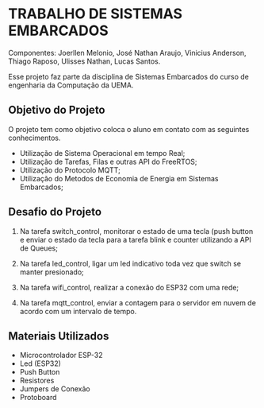 # TRABALHO DE SISTEMAS EMBARCADOS 


Componentes: Joerllen Melonio, José Nathan Araujo, Vinicius Anderson, Thiago Raposo, Ulisses Nathan, Lucas Santos.


Esse projeto faz parte da disciplina de Sistemas Embarcados do curso de engenharia da Computação da UEMA.

## Objetivo do Projeto
O projeto tem como objetivo coloca o aluno em contato com as seguintes conhecimentos.

* Utilização de Sistema Operacional em tempo Real;
* Utilização de Tarefas, Filas e outras API do FreeRTOS;
* Utilização do Protocolo MQTT;
* Utilização do Metodos de Economia de Energia em Sistemas Embarcados;

 ## Desafio do Projeto

 1. Na tarefa switch_control, monitorar o estado de uma tecla (push button e enviar o estado da tecla para a tarefa blink e counter utilizando a API de Queues;

 2. Na tarefa led_control, ligar um led indicativo toda vez que switch se manter presionado;
  
 3. Na tarefa wifi_control, realizar a conexão do ESP32 com uma rede;

 4. Na tarefa mqtt_control, enviar a contagem para o servidor em nuvem de acordo com um intervalo de tempo.

## Materiais Utilizados

* Microcontrolador ESP-32 
* Led (ESP32)
* Push Button
* Resistores
* Jumpers de Conexão
* Protoboard


